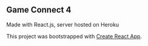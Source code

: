 
## Game Connect 4

Made with React.js, server hosted on Heroku

This project was bootstrapped with [Create React App](https://github.com/facebook/create-react-app).
